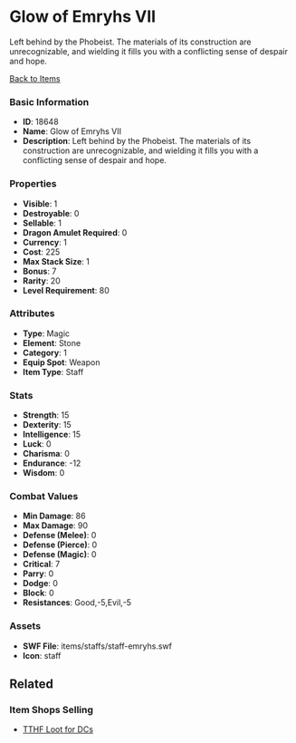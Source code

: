 # Glow of Emryhs VII

Left behind by the Phobeist. The materials of its construction are unrecognizable, and wielding it fills you with a conflicting sense of despair and hope.

[Back to Items](../items.md)

### Basic Information

- **ID**: 18648
- **Name**: Glow of Emryhs VII
- **Description**: Left behind by the Phobeist. The materials of its construction are unrecognizable, and wielding it fills you with a conflicting sense of despair and hope.

### Properties

- **Visible**: 1
- **Destroyable**: 0
- **Sellable**: 1
- **Dragon Amulet Required**: 0
- **Currency**: 1
- **Cost**: 225
- **Max Stack Size**: 1
- **Bonus**: 7
- **Rarity**: 20
- **Level Requirement**: 80

### Attributes

- **Type**: Magic
- **Element**: Stone
- **Category**: 1
- **Equip Spot**: Weapon
- **Item Type**: Staff

### Stats

- **Strength**: 15
- **Dexterity**: 15
- **Intelligence**: 15
- **Luck**: 0
- **Charisma**: 0
- **Endurance**: -12
- **Wisdom**: 0

### Combat Values

- **Min Damage**: 86
- **Max Damage**: 90
- **Defense (Melee)**: 0
- **Defense (Pierce)**: 0
- **Defense (Magic)**: 0
- **Critical**: 7
- **Parry**: 0
- **Dodge**: 0
- **Block**: 0
- **Resistances**: Good,-5,Evil,-5

### Assets

- **SWF File**: items/staffs/staff-emryhs.swf
- **Icon**: staff

## Related

### Item Shops Selling

- [TTHF Loot for DCs](../item-shops/616-tthf-loot-for-dcs.md)

